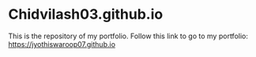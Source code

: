 # Chidvilash03.github.io

This is the repository of my portfolio.
Follow this link to go to my portfolio: https://jyothiswaroop07.github.io
